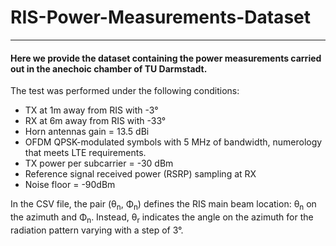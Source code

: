 # RIS-Power-Measurements-Dataset
***
#### Here we provide the dataset containing the power measurements carried out in the anechoic chamber of TU Darmstadt. 
The test was performed under the following conditions:
* TX at 1m away from RIS with -3°
* RX at 6m away from RIS with -33°
* Horn antennas gain = 13.5 dBi 
* OFDM QPSK-modulated symbols with 5 MHz of bandwidth, numerology that meets LTE requirements. 
* TX power per subcarrier = -30 dBm
* Reference signal received power (RSRP) sampling at RX
* Noise floor = -90dBm

In the CSV file, the pair (θ<sub>n</sub>, Φ<sub>n</sub>) defines the RIS main beam location: θ<sub>n</sub> on the azimuth and Φ<sub>n</sub>.
Instead, θ<sub>r</sub> indicates the angle on the azimuth for the radiation pattern varying with a step of 3°.
